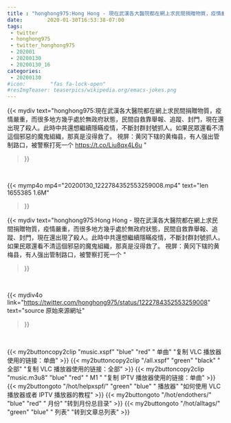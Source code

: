 ```yaml
---
title : "honghong975:Hong Hong - 現在武漢各大醫院都在網上求民間捐贈物質，疫情嚴重，而很多地方幾乎處於無政府狀態，民間自救靠舉報、追蹤、封門，現在還出現了殺人。此時中共還想繼續隱瞞疫情，不斷封群封號抓人。如果民眾還看不清這個邪惡的魔鬼組織，那真是沒得救了。 視屏：黄冈下辖的黄梅县，有人强出管制路口，被警察打死一个 "
date:        2020-01-30T16:53:38-07:00
tags:
 - twitter
 - honghong975
 - twitter_honghong975
 - 202001
 - 20200130
 - 20200130_16
categories:
 - 20200130
#icon:        "fas fa-lock-open"
#resImgTeaser: teaserpics/wikipedia.org/emacs-jokes.png
---
```


{{< mydiv text="honghong975:現在武漢各大醫院都在網上求民間捐贈物質，疫情嚴重，而很多地方幾乎處於無政府狀態，民間自救靠舉報、追蹤、封門，現在還出現了殺人。此時中共還想繼續隱瞞疫情，不斷封群封號抓人。如果民眾還看不清這個邪惡的魔鬼組織，那真是沒得救了。 視屏：黄冈下辖的黄梅县，有人强出管制路口，被警察打死一个 https://t.co/Liu8qx4L6u "
>}}
<br>


{{< mymp4o mp4="20200130_1222784352553259008.mp4"
text="len 1655385    1.6M"
>}}


{{< mydiv text="honghong975:Hong Hong - 現在武漢各大醫院都在網上求民間捐贈物質，疫情嚴重，而很多地方幾乎處於無政府狀態，民間自救靠舉報、追蹤、封門，現在還出現了殺人。此時中共還想繼續隱瞞疫情，不斷封群封號抓人。如果民眾還看不清這個邪惡的魔鬼組織，那真是沒得救了。 視屏：黄冈下辖的黄梅县，有人强出管制路口，被警察打死一个 "
>}}
<br>

{{< mydiv4o link="https://twitter.com/honghong975/status/1222784352553259008"
text="source 原始來源網址"
>}}


<br>

{{< my2buttoncopy2clip "music.xspf"        "blue"   "red"    " 单曲"  "复制 VLC 播放器使用的链接：单曲" >}} {{< my2buttoncopy2clip "/all.xspf"         "green"  "black"  " 全部"  "复制 VLC 播放器使用的链接：全部" >}} {{< my2buttoncopy2clip "music.m3u8"        "blue"   "red"    " M1 "    "复制 IPTV 播放器使用的链接：单曲" >}} {{< my2buttongoto      "/hot/helpxspf/"    "green"  "blue"   " 播放器" "如何使用 VLC 播放器或者 IPTV 播放器的教程" >}} {{< my2buttongoto      "/hot/endothers/"   "blue"   "red"    " 月份"   "转到月份总目录" >}} {{< my2buttongoto      "/hot/alltags/"     "green"  "blue"   " 列表"   "转到文章总列表" >}} 
